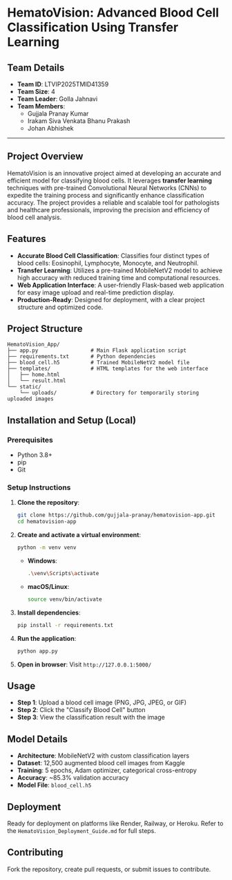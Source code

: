 
# HematoVision: Advanced Blood Cell Classification Using Transfer Learning

## Team Details

- **Team ID**: LTVIP2025TMID41359  
- **Team Size**: 4  
- **Team Leader**: Golla Jahnavi  
- **Team Members**:  
  - Gujjala Pranay Kumar  
  - Irakam Siva Venkata Bhanu Prakash  
  - Johan Abhishek  

---

## Project Overview

HematoVision is an innovative project aimed at developing an accurate and efficient model for classifying blood cells. It leverages **transfer learning** techniques with pre-trained Convolutional Neural Networks (CNNs) to expedite the training process and significantly enhance classification accuracy. The project provides a reliable and scalable tool for pathologists and healthcare professionals, improving the precision and efficiency of blood cell analysis.

## Features

- **Accurate Blood Cell Classification**: Classifies four distinct types of blood cells: Eosinophil, Lymphocyte, Monocyte, and Neutrophil.  
- **Transfer Learning**: Utilizes a pre-trained MobileNetV2 model to achieve high accuracy with reduced training time and computational resources.  
- **Web Application Interface**: A user-friendly Flask-based web application for easy image upload and real-time prediction display.  
- **Production-Ready**: Designed for deployment, with a clear project structure and optimized code.

## Project Structure

```
HematoVision_App/
├── app.py                 # Main Flask application script
├── requirements.txt       # Python dependencies
├── blood_cell.h5          # Trained MobileNetV2 model file
├── templates/             # HTML templates for the web interface
│   ├── home.html
│   └── result.html
└── static/
    └── uploads/           # Directory for temporarily storing uploaded images
```

## Installation and Setup (Local)

### Prerequisites

- Python 3.8+
- pip
- Git

### Setup Instructions

1. **Clone the repository**:
   ```bash
   git clone https://github.com/gujjala-pranay/hematovision-app.git
   cd hematovision-app
   ```

2. **Create and activate a virtual environment**:
   ```bash
   python -m venv venv
   ```

   - **Windows**:
     ```bash
     .\venv\Scripts\activate
     ```
   - **macOS/Linux**:
     ```bash
     source venv/bin/activate
     ```

3. **Install dependencies**:
   ```bash
   pip install -r requirements.txt
   ```

4. **Run the application**:
   ```bash
   python app.py
   ```

5. **Open in browser**: Visit `http://127.0.0.1:5000/`

## Usage

- **Step 1**: Upload a blood cell image (PNG, JPG, JPEG, or GIF)
- **Step 2**: Click the "Classify Blood Cell" button
- **Step 3**: View the classification result with the image

## Model Details

- **Architecture**: MobileNetV2 with custom classification layers
- **Dataset**: 12,500 augmented blood cell images from Kaggle
- **Training**: 5 epochs, Adam optimizer, categorical cross-entropy
- **Accuracy**: ~85.3% validation accuracy
- **Model File**: `blood_cell.h5`

## Deployment

Ready for deployment on platforms like Render, Railway, or Heroku. Refer to the `HematoVision_Deployment_Guide.md` for full steps.

## Contributing

Fork the repository, create pull requests, or submit issues to contribute.
